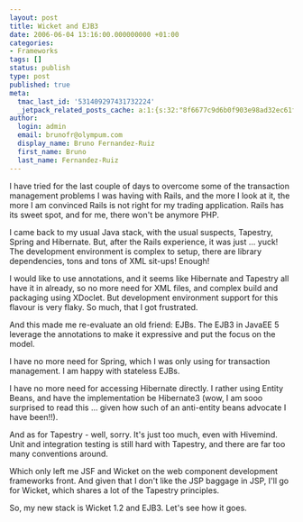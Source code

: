 ```yaml
---
layout: post
title: Wicket and EJB3
date: 2006-06-04 13:16:00.000000000 +01:00
categories:
- Frameworks
tags: []
status: publish
type: post
published: true
meta:
  tmac_last_id: '531409297431732224'
  _jetpack_related_posts_cache: a:1:{s:32:"8f6677c9d6b0f903e98ad32ec61f8deb";a:2:{s:7:"expires";i:1415214004;s:7:"payload";a:3:{i:0;a:1:{s:2:"id";i:16;}i:1;a:1:{s:2:"id";i:10;}i:2;a:1:{s:2:"id";i:12;}}}}
author:
  login: admin
  email: brunofr@olympum.com
  display_name: Bruno Fernandez-Ruiz
  first_name: Bruno
  last_name: Fernandez-Ruiz
---
```


I have tried for the last couple of days to overcome some of the transaction management problems I was having with Rails, and the more I look at it, the more I am convinced Rails is not right for my trading application. Rails has its sweet spot, and for me, there won't be anymore PHP.

<p>I came back to my usual Java stack, with the usual suspects, Tapestry, Spring and Hibernate. But, after the Rails experience, it was just ... yuck! The development environment is complex to setup, there are library dependencies, tons and tons of XML sit-ups! Enough!</p>
<p>I would like to use annotations, and it seems like Hibernate and Tapestry all have it in already, so no more need for XML files, and complex build and packaging using XDoclet. But development environment support for this flavour is very flaky. So much, that I got frustrated.</p>
<p>And this made me re-evaluate an old friend: EJBs. The EJB3 in JavaEE 5 leverage the annotations to make it expressive and put the focus on the model.</p>
<p>I have no more need for Spring, which I was only using for transaction management. I am happy with stateless EJBs.</p>
<p>I have no more need for accessing Hibernate directly. I rather using Entity Beans, and have the implementation be Hibernate3 (wow, I am sooo surprised to read this ... given how such of an anti-entity beans advocate I have been!!).</p>
<p>And as for Tapestry - well, sorry. It's just too much, even with Hivemind. Unit and integration testing is still hard with Tapestry, and there are far too many conventions around.</p>
<p>Which only left me JSF and Wicket on the web component development frameworks front. And given that I don't like the JSP baggage in JSP, I'll go for Wicket, which shares a lot of the Tapestry principles.</p>
<p>So, my new stack is Wicket 1.2 and EJB3. Let's see how it goes.</p>
